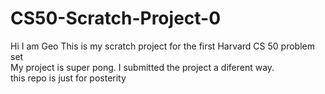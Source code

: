 # CS50-Scratch-Project-0
Hi I am Geo This is my scratch project for the first Harvard CS 50 problem set <br />
My project is super pong. I submitted the project a diferent way. <br />
this repo is just for posterity <br />
